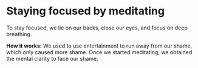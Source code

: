 # Staying focused by meditating  

To stay focused, we lie on our backs, close our eyes, and focus on deep breathing.  

**How it works:** We used to use entertainment to run away from our shame, which only caused more shame. Once we started meditating, we obtained the mental clarity to face our shame.   
